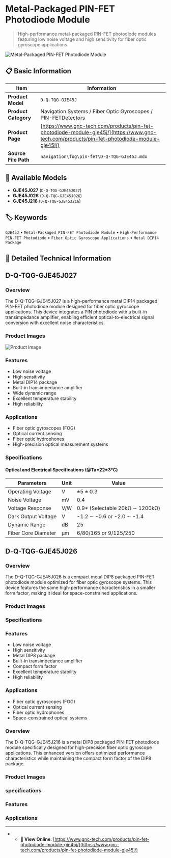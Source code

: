 # Metal-Packaged PIN-FET Photodiode Module

> High-performance metal-packaged PIN-FET photodiode modules featuring low noise voltage and high sensitivity for fiber optic gyroscope applications

![Metal-Packaged PIN-FET Photodiode Module](https://www.gnc-tech.com/images/products/navigation/fog/pin-fet/D-Q-TQG-GJE45J/D-Q-TQG-GJE45J.webp)

## 📋 Basic Information

| Item | Information |
|------|------|
| **Product Model** | `D-Q-TQG-GJE45J` |
| **Product Category** | Navigation Systems / Fiber Optic Gyroscopes / PIN-FETDetectors |
| **Product Page** | [https://www.gnc-tech.com/products/pin-fet-photodiode-module-gje45j/](https://www.gnc-tech.com/products/pin-fet-photodiode-module-gje45j/) |
| **Source File Path** | `navigation\fog\pin-fet\D-Q-TQG-GJE45J.mdx` |

## 🔧 Available Models

- **GJE45J027** (`D-Q-TQG-GJE45J027`)
- **GJE45J026** (`D-Q-TQG-GJE45J026`)
- **GJE45J216** (`D-Q-TQG-GJE45J216`)

## 🏷️ Keywords

`GJE45J` • `Metal-Packaged PIN-FET Photodiode Module` • `High-Performance PIN-FET Photodiode` • `Fiber Optic Gyroscope Applications` • `Metal DIP14 Package`

## 📖 Detailed Technical Information

## D-Q-TQG-GJE45J027

### Overview

The D-Q-TQG-GJE45J027 is a high-performance metal DIP14 packaged PIN-FET photodiode module designed for fiber optic gyroscope applications. This device integrates a PIN photodiode with a built-in transimpedance amplifier, enabling efficient optical-to-electrical signal conversion with excellent noise characteristics.

### Product Images

![Product Image](https://www.gnc-tech.com/products/navigation/fog/pin-fet/D-Q-TQG-GJE45J/D-Q-TQG-GJE45J-Slide-01.webp)

### Features

- Low noise voltage
- High sensitivity
- Metal DIP14 package
- Built-in transimpedance amplifier
- Wide dynamic range
- Excellent temperature stability
- High reliability

### Applications

- Fiber optic gyroscopes (FOG)
- Optical current sensing
- Fiber optic hydrophones
- High-precision optical measurement systems

### Specifications

#### Optical and Electrical Specifications (@Ta=22±3℃)
  
| Parameters | Unit | Value |
| --- | --- | --- |
| Operating Voltage | V | ±5 ± 0.3 |
| Noise Voltage | mV | 0.4 |
| Voltage Response | V/W | 0.9* (Selectable 20kΩ ∼ 1200kΩ) |
| Dark Output Voltage | V | -1.2 ∼ -0.6 or -2.0 ∼ -1.4 |
| Dynamic Range | dB | 25 |
| Fiber Core Diameter | μm | 6/80/165 or 9/125/250 |
## D-Q-TQG-GJE45J026

### Overview

The D-Q-TQG-GJE45J026 is a compact metal DIP8 packaged PIN-FET photodiode module optimized for fiber optic gyroscope systems. This device features the same high-performance characteristics in a smaller form factor, making it ideal for space-constrained applications.

### Product Images

### Specifications

### Features

- Low noise voltage
- High sensitivity
- Metal DIP8 package
- Built-in transimpedance amplifier
- Compact form factor
- Excellent temperature stability
- High reliability

### Applications

- Fiber optic gyroscopes (FOG)
- Optical current sensing
- Fiber optic hydrophones
- Space-constrained optical systems

### Overview

The D-Q-TQG-GJE45J216 is a metal DIP8 packaged PIN-FET photodiode module specifically designed for high-precision fiber optic gyroscope applications. This enhanced version offers optimized performance characteristics while maintaining the compact form factor of the DIP8 package.

### Product Images

### specifications

### Features

### Applications

- ---
- - **🔗 View Online**: [https://www.gnc-tech.com/products/pin-fet-photodiode-module-gje45j/](https://www.gnc-tech.com/products/pin-fet-photodiode-module-gje45j/)

